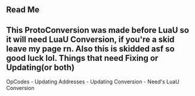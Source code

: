 Read Me
-------------------------
This ProtoConversion was made before LuaU so it will need LuaU Conversion, if you're a skid leave my page rn. Also this is skidded
asf so good luck lol.
Things that need Fixing or Updating(or both)
------------------------------------------------
OpCodes - Updating
Addresses - Updating
Conversion - Need's LuaU Conversion
